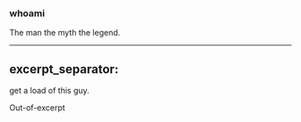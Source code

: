 ### whoami 

The man the myth the legend.

---
excerpt_separator: <!--more-->
---

get a load of this guy.
<!--more-->
Out-of-excerpt
